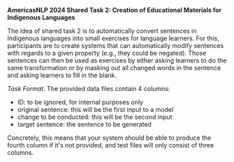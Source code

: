 **AmericasNLP 2024 Shared Task 2: Creation of Educational Materials for Indigenous Languages**

The idea of shared task 2 is to automatically convert sentences in Indigenous languages into small exercises for language learners. For this, participants are to create systems that can automatically modify sentences with regards to a given property (e.g., they could be negated). Those sentences can then be used as exercises by either asking learners to do the same transformation or by masking out all changed words in the sentence and asking learners to fill in the blank.

*Task Format*. The provided data files contain 4 columns:
- ID: to be ignored, for internal purposes only
- original sentence: this will be the first input to a model
- change to be conducted: this will be the second input 
- target sentence: the sentence to be generated

Concretely, this means that your system should be able to produce the fourth column if it's not provided, and test files will only consist of three columns.

